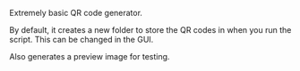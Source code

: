 Extremely basic QR code generator.

By default, it creates a new folder to store the QR codes in when you run the script. This can be changed in the GUI. 

Also generates a preview image for testing.
